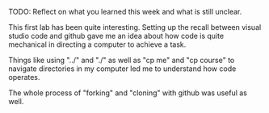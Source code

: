 TODO: Reflect on what you learned this week and what is still unclear.

This first lab has been quite interesting. Setting up the recall between visual studio code and github gave me an idea about how code is quite mechanical in directing a computer to achieve a task. 

Things like using "../" and "./" as well as "cp me" and "cp course" to navigate directories in my computer led me to understand how code operates. 

The whole process of "forking" and "cloning" with github was useful as well. 